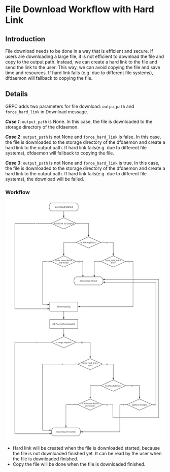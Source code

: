 # File Download Workflow with Hard Link

## Introduction

File download needs to be done in a way that is efficient and secure. If users are downloading a large file,
it is not efficient to download the file and copy to the output path. Instead, we can create a hard link to the
file and send the link to the user. This way, we can avoid copying the file and save time and resources.
If hard link fails (e.g. due to different file systems), dfdaemon will fallback to copying the file.

## Details

GRPC adds two parameters for file download: `outpu_path` and `force_hard_link` in Download message.

**_Case 1_**: `output_path` is None. In this case, the file is downloaded to the storage directory of the dfdaemon.

**_Case 2_**: `output_path` is not None and `force_hard_link` is false. In this case, the file is downloaded to
the storage directory of the dfdaemon and create a hard link to the output path. If hard link
fails(e.g. due to different file systems), dfdaemon will fallback to copying the file.

**_Case 3_**: `output_path` is not None and `force_hard_link` is true. In this case, the file is downloaded to the
storage directory of the dfdaemon and create a hard link to the output path. If hard link
fails(e.g. due to different file systems), the download will be failed.

### Workflow

![File Download Workflow](./workflow.png)

- Hard link will be created when the file is downloaded started, because the file is not downloaded finished yet.
  It can be read by the user when the file is downloaded finished.
- Copy the file will be done when the file is downloaded finished.
